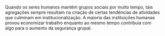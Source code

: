 ﻿Quando os seres humanos mantêm grupos sociais por muito tempo, tais agregações sempre resultam na criação de certas tendências de atividades que culminam em institucionalização. A maioria das instituições humanas provou economizar trabalho enquanto ao mesmo tempo contribuia com algo para o aumento da segurança grupal.